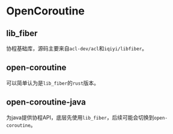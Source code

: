 # OpenCoroutine
## lib_fiber
协程基础库，源码主要来自`acl-dev/acl`和`iqiyi/libfiber`。

## open-coroutine
可以简单认为是`lib_fiber`的`rust`版本。

## open-coroutine-java
为java提供协程API，底层先使用`lib_fiber`，后续可能会切换到`open-coroutine`。